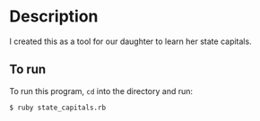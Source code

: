 # Description
I created this as a tool for our daughter to learn her state capitals.

## To run
To run this program, `cd` into the directory and run:
```
$ ruby state_capitals.rb
```
